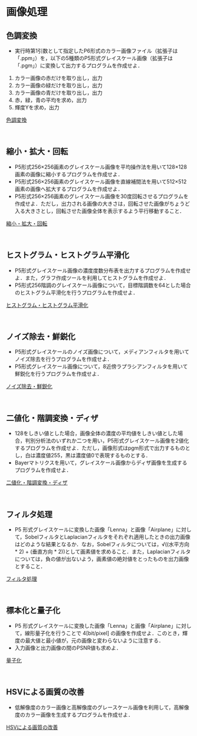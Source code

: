 # 画像処理

## 色調変換

- 実行時第1引数として指定したP6形式のカラー画像ファイル（拡張子は「.ppm」）を，以下の5種類のP5形式グレイスケール画像（拡張子は「.pgm」）に変換して出力するプログラムを作成せよ．<br>

1. カラー画像の赤だけを取り出し，出力
2. カラー画像の緑だけを取り出し，出力
3. カラー画像の青だけを取り出し，出力
4. 赤，緑，青の平均を求め，出力
5. 輝度Yを求め，出力

[色調変換](https://github.com/Deteikepeperon/ImageProcessing/tree/master/hw01)

<br>

## 縮小・拡大・回転

- P5形式256×256画素のグレイスケール画像を平均操作法を用いて128×128画素の画像に縮小するプログラムを作成せよ．
- P5形式256×256画素のグレイスケール画像を直線補間法を用いて512×512画素の画像へ拡大するプログラムを作成せよ．
- P5形式256×256画素のグレイスケール画像を30度回転させるプログラムを作成せよ．ただし，出力される画像の大きさは，回転させた画像がちょうど入る大きさとし，回転させた画像全体を表示するよう平行移動すること．

[縮小・拡大・回転](https://github.com/Deteikepeperon/ImageProcessing/tree/master/hw02)

<br>

## ヒストグラム・ヒストグラム平滑化

- P5形式グレイスケール画像の濃度度数分布表を出力するプログラムを作成せよ．また，グラフ作成ツールを利用してヒストグラムを作成せよ．
- P5形式256階調のグレイスケール画像について，目標階調数を64とした場合のヒストグラム平滑化を行うプログラムを作成せよ．

[ヒストグラム・ヒストグラム平滑化](https://github.com/Deteikepeperon/ImageProcessing/tree/master/hw03)

<br>

## ノイズ除去・鮮鋭化

- P5形式グレイスケールのノイズ画像について，メディアンフィルタを用いてノイズ除去を行うプログラムを作成せよ．
- P5形式グレイスケール画像について，8近傍ラプラシアンフィルタを用いて鮮鋭化を行うプログラムを作成せよ．

[ノイズ除去・鮮鋭化](https://github.com/Deteikepeperon/ImageProcessing/tree/master/hw04)

<br>

## 二値化・階調変換・ディザ

- 128をしきい値とした場合，画像全体の濃度の平均値をしきい値とした場合，判別分析法のいずれか二つを用い，P5形式グレイスケール画像を2値化するプログラムを作成せよ．ただし，画像形式はpgm形式で出力するものとし，白は濃度値255，黒は濃度値0で表現するものとする．
- Bayerマトリクスを用いて，グレイスケール画像からディザ画像を生成するプログラムを作成せよ．

[二値化・階調変換・ディザ](https://github.com/Deteikepeperon/ImageProcessing/tree/master/hw05)

<br>

## フィルタ処理

- P5 形式グレイスケールに変換した画像「Lenna」と画像「Airplane」に対して，SobelフィルタとLaplacianフィルタをそれぞれ適用したときの出力画像はどのような結果となるか．なお，Sobelフィルタについては，√((水平方向 * 2) + (垂直方向 * 2))として画素値を求めること．また，Laplacianフィルタについては，負の値が出ないよう，画素値の絶対値をとったものを出力画像とすること．

[フィルタ処理](https://github.com/Deteikepeperon/ImageProcessing/tree/master/hw06)

<br>

## 標本化と量子化

- P5 形式グレイスケールに変換した画像「Lenna」と画像「Airplane」に対して，線形量子化を行うことで 4[bit/pixel] の画像を作成せよ．このとき，輝度の最大値と最小値が，元の画像と変わらないように注意する．
- 入力画像と出力画像の間のPSNR値も求めよ．

[量子化](https://github.com/Deteikepeperon/ImageProcessing/tree/master/hw07)

<br>

## HSVによる画質の改善

- 低解像度のカラー画像と高解像度のグレースケール画像を利用して，高解像度のカラー画像を生成するプログラムを作成せよ．

[HSVによる画質の改善](https://github.com/Deteikepeperon/ImageProcessing/tree/master/hw08)


